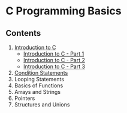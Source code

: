 # C Programming Basics

## Contents

1. [Introduction to C](<Introduction to C>)
   - [Introduction to C - Part 1](<Introduction to C/Intro_to_C(1).md>)
   - [Introduction to C - Part 2](<Introduction to C/Intro_to_C(2).md>)
   - [Introduction to C - Part 3](<Introduction to C/Intro_to_C(3).md>)
2. [Condition Statements](<Condition Statements>)
3. Looping Statements
4. Basics of Functions
5. Arrays and Strings
6. Pointers
7. Structures and Unions
